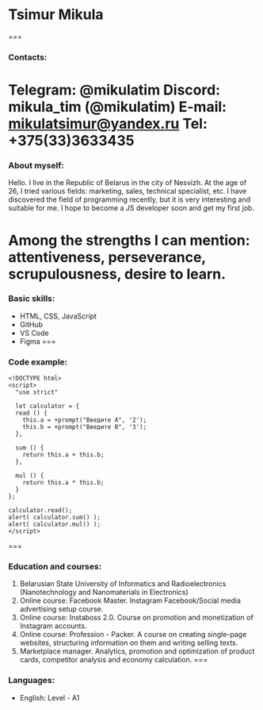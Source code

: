 # Tsimur Mikula
===
### Contacts:
**Telegram:** @mikulatim
**Discord:** mikula_tim (@mikulatim)
**E-mail:** mikulatsimur@yandex.ru
**Tel:** +375(33)3633435
=== 
### About myself:
Hello. I live in the Republic of Belarus in the city of Nesvizh. At the age of 26, I tried various fields: marketing, sales, technical specialist, etc. I have discovered the field of programming recently, but it is very interesting and suitable for me. I hope to become a JS developer soon and get my first job. 


Among the strengths I can mention: attentiveness, perseverance, scrupulousness, desire to learn.
===
### Basic skills:
* HTML, CSS, JavaScript
* GitHub
* VS Code
* Figma
===
### Code example:
```
<!DOCTYPE html>
<script>
  "use strict"

  let calculator = {
  read () {  
    this.a = +prompt("Введите A", '2');
    this.b = +prompt("Введите B", '3');
  },

  sum () {
    return this.a + this.b;
  },

  mul () {
    return this.a * this.b;
  }
};

calculator.read();
alert( calculator.sum() );
alert( calculator.mul() );
</script>
```
===
### Education and courses:
1. Belarusian State University of Informatics and Radioelectronics (Nanotechnology and Nanomaterials in Electronics) 
2. Online course: Facebook Master. Instagram Facebook/Social media advertising setup course. 
3. Online course: Instaboss 2.0. Course on promotion and monetization of Instagram accounts. 
4. Online course: Profession - Packer. A course on creating single-page websites, structuring information on them and writing selling texts. 
5. Marketplace manager. Analytics, promotion and optimization of product cards, competitor analysis and economy calculation.
===
### Languages:
* English: Level - A1
